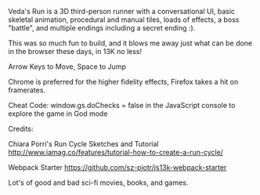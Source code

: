 Veda's Run is a 3D third-person runner with a conversational UI, basic skeletal animation, procedural and manual tiles, loads of effects, a boss "battle", and multiple endings including a secret ending :). 

This was so much fun to build, and it blows me away just what can be done in the browser these days, in 13K no less!

Arrow Keys to Move, Space to Jump 

Chrome is preferred for the higher fidelity effects, Firefox takes a hit on framerates.

Cheat Code: window.gs.doChecks = false in the JavaScript console to explore the game in God mode

Credits:

Chiara Porri's Run Cycle Sketches and Tutorial
http://www.iamag.co/features/tutorial-how-to-create-a-run-cycle/

Webpack Starter
https://github.com/sz-piotr/js13k-webpack-starter

Lot's of good and bad sci-fi movies, books, and games.
